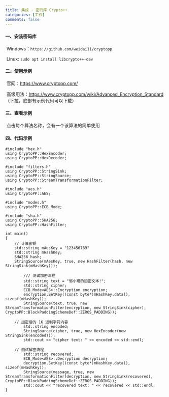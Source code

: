 ```yaml
---
title: 集成 · 密码库 Crypto++
categories: [工作]
comments: false
---
```


#### 一、安装密码库

​	Windows：`https://github.com/weidai11/cryptopp`

​	Linux: `sudo apt install libcrypto++-dev`

#### 二、使用示例

​	官网：https://www.cryptopp.com/

​	高级用法：https://www.cryptopp.com/wiki/Advanced_Encryption_Standard （下拉，底部有示例代码可以下载）

#### 三、查看示例

​	点击每个算法名称，会有一个该算法的简单使用

#### 四、代码示例

```
#include "hex.h"
using CryptoPP::HexEncoder;
using CryptoPP::HexDecoder;

#include "filters.h"
using CryptoPP::StringSink;
using CryptoPP::StringSource;
using CryptoPP::StreamTransformationFilter;

#include "aes.h"
using CryptoPP::AES;

#include "modes.h"
using CryptoPP::ECB_Mode;

#include "sha.h"
using CryptoPP::SHA256;
using CryptoPP::HashFilter;

int main()
{
	// 计算密钥
	std::string mAesKey = "123456789"
	std::string mHashKey;
	SHA256 hash;
	StringSource(mAesKey, true, new HashFilter(hash, new StringSink(mHashKey)));
	
        /// 测试加密流程
        std::string text = "邹小珊的加密文本!";
        std::string cipher;
        ECB_Mode<AES>::Encryption encryption;
        encryption.SetKey((const byte*)mHashKey.data(), sizeof(mHashKey));
        StringSource(text, true, new StreamTransformationFilter(encryption, new StringSink(cipher), CryptoPP::BlockPaddingSchemeDef::ZEROS_PADDING));

	// 加密后的 16 进制字符内容
        std::string encoded;
        StringSource(cipher, true, new HexEncoder(new StringSink(encoded))); 
        std::cout << "cipher text: " << encoded << std::endl;

	// 测试解密流程
        std::string recovered;
        ECB_Mode<AES>::Decryption decryption;
        decryption.SetKey((const byte*)mHashKey.data(), sizeof(mHashKey));
        StringSource(message, true, new StreamTransformationFilter(decryption, new StringSink(recovered), CryptoPP::BlockPaddingSchemeDef::ZEROS_PADDING));
        std::cout << "recovered text: " << recovered << std::endl;
}


```


